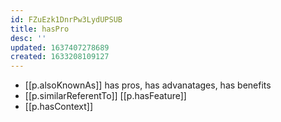 ```yaml
---
id: FZuEzk1DnrPw3LydUPSUB
title: hasPro
desc: ''
updated: 1637407278689
created: 1633208109127
---
```




- [[p.alsoKnownAs]] has pros, has advanatages, has benefits
- [[p.similarReferentTo]] [[p.hasFeature]]
- [[p.hasContext]]  
